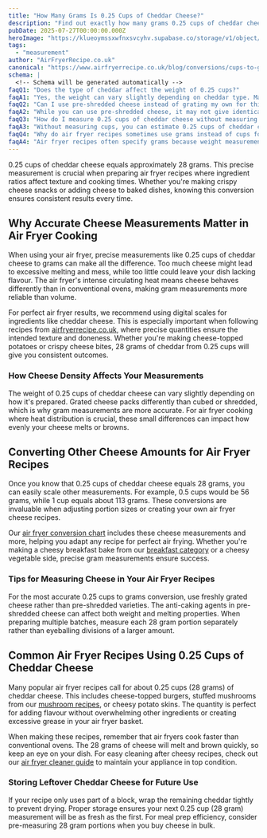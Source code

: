 ```yaml
---
title: "How Many Grams Is 0.25 Cups of Cheddar Cheese?"
description: "Find out exactly how many grams 0.25 cups of cheddar cheese weighs for perfect air fryer recipes every time. No guesswork needed!"
pubDate: 2025-07-27T00:00:00.000Z
heroImage: "https://klueoymssxwfnxsvcyhv.supabase.co/storage/v1/object/public/Shmucket/how-many-grams-is-0-25-cups-of-cheddar-cheese.webp"
tags:
  - "measurement"
author: "AirFryerRecipe.co.uk"
canonical: "https://www.airfryerrecipe.co.uk/blog/conversions/cups-to-grams/how-many-grams-is-0-25-cups-of-cheddar-cheese"
schema: |
  <!-- Schema will be generated automatically -->
faqQ1: "Does the type of cheddar affect the weight of 0.25 cups?"
faqA1: "Yes, the weight can vary slightly depending on cheddar type. Mature cheddar is typically denser than mild varieties, meaning 0.25 cups might weigh a few grams more. However, for most air fryer recipes, the standard 28 gram conversion works well across cheddar types."
faqQ2: "Can I use pre-shredded cheese instead of grating my own for this measurement?"
faqA2: "While you can use pre-shredded cheese, it may not give identical results. Pre-shredded cheese often contains anti-caking agents that affect both weight and melting properties. For most accurate results when converting 0.25 cups to grams, freshly grated cheddar is recommended, especially for air fryer cooking where precise heat distribution matters."
faqQ3: "How do I measure 0.25 cups of cheddar cheese without measuring cups?"
faqA3: "Without measuring cups, you can estimate 0.25 cups of cheddar cheese as about a loosely packed handful of grated cheese. However, for air fryer recipes where precision matters, investing in a simple digital kitchen scale to measure the 28 grams directly will give you far more consistent results."
faqQ4: "Why do air fryer recipes sometimes use grams instead of cups for cheese measurements?"
faqA4: "Air fryer recipes often specify grams because weight measurements are more precise, especially for ingredients like cheese that can vary in density. The air fryer's rapid air circulation means small measurement differences can significantly affect cooking results. Gram measurements ensure your 0.25 cups of cheddar cheese melts and browns perfectly every time."
---
```

<p>0.25 cups of cheddar cheese equals approximately 28 grams. This precise measurement is crucial when preparing air fryer recipes where ingredient ratios affect texture and cooking times. Whether you're making crispy cheese snacks or adding cheese to baked dishes, knowing this conversion ensures consistent results every time.</p>

<h2>Why Accurate Cheese Measurements Matter in Air Fryer Cooking</h2>
<p>When using your air fryer, precise measurements like 0.25 cups of cheddar cheese to grams can make all the difference. Too much cheese might lead to excessive melting and mess, while too little could leave your dish lacking flavour. The air fryer's intense circulating heat means cheese behaves differently than in conventional ovens, making gram measurements more reliable than volume.</p>
<p>For perfect air fryer results, we recommend using digital scales for ingredients like cheddar cheese. This is especially important when following recipes from <a href=https://www.airfryerrecipe.co.uk/recipes>airfryerrecipe.co.uk</a>, where precise quantities ensure the intended texture and doneness. Whether you're making cheese-topped potatoes or crispy cheese bites, 28 grams of cheddar from 0.25 cups will give you consistent outcomes.</p>

<h3>How Cheese Density Affects Your Measurements</h3>
<p>The weight of 0.25 cups of cheddar cheese can vary slightly depending on how it's prepared. Grated cheese packs differently than cubed or shredded, which is why gram measurements are more accurate. For air fryer cooking where heat distribution is crucial, these small differences can impact how evenly your cheese melts or browns.</p>

<h2>Converting Other Cheese Amounts for Air Fryer Recipes</h2>
<p>Once you know that 0.25 cups of cheddar cheese equals 28 grams, you can easily scale other measurements. For example, 0.5 cups would be 56 grams, while 1 cup equals about 113 grams. These conversions are invaluable when adjusting portion sizes or creating your own air fryer cheese recipes.</p>
<p>Our <a href=https://www.airfryerrecipe.co.uk/air-fryer-conversion-chart>air fryer conversion chart</a> includes these cheese measurements and more, helping you adapt any recipe for perfect air frying. Whether you're making a cheesy breakfast bake from our <a href=https://www.airfryerrecipe.co.uk/recipe-category/breakfast>breakfast category</a> or a cheesy vegetable side, precise gram measurements ensure success.</p>

<h3>Tips for Measuring Cheese in Your Air Fryer Recipes</h3>
<p>For the most accurate 0.25 cups to grams conversion, use freshly grated cheese rather than pre-shredded varieties. The anti-caking agents in pre-shredded cheese can affect both weight and melting properties. When preparing multiple batches, measure each 28 gram portion separately rather than eyeballing divisions of a larger amount.</p>

<h2>Common Air Fryer Recipes Using 0.25 Cups of Cheddar Cheese</h2>
<p>Many popular air fryer recipes call for about 0.25 cups (28 grams) of cheddar cheese. This includes cheese-topped burgers, stuffed mushrooms from our <a href=https://www.airfryerrecipe.co.uk/recipe-category/mushrooms>mushroom recipes</a>, or cheesy potato skins. The quantity is perfect for adding flavour without overwhelming other ingredients or creating excessive grease in your air fryer basket.</p>
<p>When making these recipes, remember that air fryers cook faster than conventional ovens. The 28 grams of cheese will melt and brown quickly, so keep an eye on your dish. For easy cleaning after cheesy recipes, check out our <a href=https://www.airfryerrecipe.co.uk/air-fryer-cleaner>air fryer cleaner guide</a> to maintain your appliance in top condition.</p>

<h3>Storing Leftover Cheddar Cheese for Future Use</h3>
<p>If your recipe only uses part of a block, wrap the remaining cheddar tightly to prevent drying. Proper storage ensures your next 0.25 cup (28 gram) measurement will be as fresh as the first. For meal prep efficiency, consider pre-measuring 28 gram portions when you buy cheese in bulk.</p>
